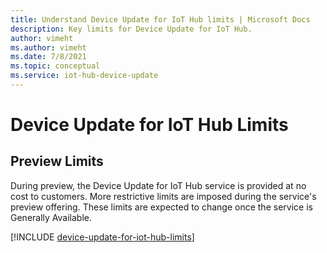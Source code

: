 ```yaml
---
title: Understand Device Update for IoT Hub limits | Microsoft Docs
description: Key limits for Device Update for IoT Hub.
author: vimeht
ms.author: vimeht
ms.date: 7/8/2021
ms.topic: conceptual
ms.service: iot-hub-device-update
---
```


# Device Update for IoT Hub Limits

## Preview Limits

During preview, the Device Update for IoT Hub service is provided at no cost to customers. More restrictive limits are imposed during the service's preview offering. These limits
are expected to change once the service is Generally Available. 


[!INCLUDE [device-update-for-iot-hub-limits](../../../includes/device-update-for-iot-hub-limits.md)]


